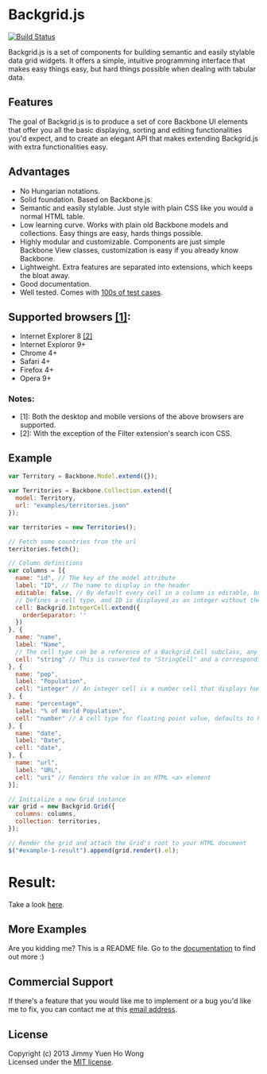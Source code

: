 # Backgrid.js

[![Build Status](https://travis-ci.org/wyuenho/backgrid.png?branch=master)](https://travis-ci.org/wyuenho/backgrid)

Backgrid.js is a set of components for building semantic and easily stylable
data grid widgets. It offers a simple, intuitive programming interface that
makes easy things easy, but hard things possible when dealing with tabular data.

## Features

The goal of Backgrid.js is to produce a set of core Backbone UI elements that
offer you all the basic displaying, sorting and editing functionalities you'd
expect, and to create an elegant API that makes extending Backgrid.js with extra
functionalities easy.

## Advantages

- No Hungarian notations.
- Solid foundation. Based on Backbone.js.
- Semantic and easily stylable. Just style with plain CSS like you would a normal HTML table.
- Low learning curve. Works with plain old Backbone models and collections. Easy things are easy, hards things possible.
- Highly modular and customizable. Components are just simple Backbone View classes, customization is easy if you already know Backbone.
- Lightweight. Extra features are separated into extensions, which keeps the bloat away.
- Good documentation.
- Well tested. Comes with [100s of test cases](http://wyuenho.github.io/backgrid/test/).

## Supported browsers [[1]](#note-1):

- Internet Explorer 8 [[2]](#note-2)
- Internet Exploror 9+
- Chrome 4+
- Safari 4+
- Firefox 4+
- Opera 9+

### Notes:

- <span id="note-1">[1]</span>: Both the desktop and mobile versions of the above browsers are supported.
- <span id="note-2">[2]</span>: With the exception of the Filter extension's search icon CSS.

## Example

```javascript
var Territory = Backbone.Model.extend({});

var Territories = Backbone.Collection.extend({
  model: Territory,
  url: "examples/territories.json"
});

var territories = new Territories();

// Fetch some countries from the url
territories.fetch();

// Column definitions
var columns = [{
  name: "id", // The key of the model attribute
  label: "ID", // The name to display in the header
  editable: false, // By default every cell in a column is editable, but *ID* shouldn't be
  // Defines a cell type, and ID is displayed as an integer without the ',' separating 1000s.
  cell: Backgrid.IntegerCell.extend({
    orderSeparator: ''
  })
}, {
  name: "name",
  label: "Name",
  // The cell type can be a reference of a Backgrid.Cell subclass, any Backgrid.Cell subclass instances like *id* above, or a string
  cell: "string" // This is converted to "StringCell" and a corresponding class in the Backgrid package namespace is looked up
}, {
  name: "pop",
  label: "Population",
  cell: "integer" // An integer cell is a number cell that displays humanized integers
}, {
  name: "percentage",
  label: "% of World Population",
  cell: "number" // A cell type for floating point value, defaults to have a precision 2 decimal numbers
}, {
  name: "date",
  label: "Date",
  cell: "date",
}, {
  name: "url",
  label: "URL",
  cell: "uri" // Renders the value in an HTML <a> element
}];

// Initialize a new Grid instance
var grid = new Backgrid.Grid({
  columns: columns,
  collection: territories,
});

// Render the grid and attach the Grid's root to your HTML document
$("#example-1-result").append(grid.render().el);
```

# Result:

Take a look [here](http://backgridjs.com/index.html#basic-example).

## More Examples

Are you kidding me? This is a README file. Go to the [documentation](http://backgridjs.com/
"Backbone.js Documentation") to find out more :)

## Commercial Support

If there's a feature that you would like me to implement or a bug you'd like me
to fix, you can contact me at this [email address](mailto:wyuenho@gmail.com).

## License
Copyright (c) 2013 Jimmy Yuen Ho Wong  
Licensed under the [MIT license](LICENSE-MIT "MIT License").
